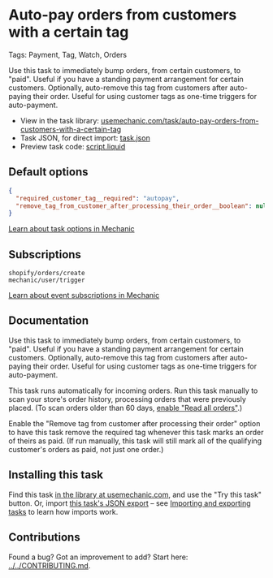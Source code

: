 # Auto-pay orders from customers with a certain tag

Tags: Payment, Tag, Watch, Orders

Use this task to immediately bump orders, from certain customers, to "paid". Useful if you have a standing payment arrangement for certain customers. Optionally, auto-remove this tag from customers after auto-paying their order. Useful for using customer tags as one-time triggers for auto-payment.

* View in the task library: [usemechanic.com/task/auto-pay-orders-from-customers-with-a-certain-tag](https://usemechanic.com/task/auto-pay-orders-from-customers-with-a-certain-tag)
* Task JSON, for direct import: [task.json](../../tasks/auto-pay-orders-from-customers-with-a-certain-tag.json)
* Preview task code: [script.liquid](./script.liquid)

## Default options

```json
{
  "required_customer_tag__required": "autopay",
  "remove_tag_from_customer_after_processing_their_order__boolean": null
}
```

[Learn about task options in Mechanic](https://docs.usemechanic.com/article/471-task-options)

## Subscriptions

```liquid
shopify/orders/create
mechanic/user/trigger
```

[Learn about event subscriptions in Mechanic](https://docs.usemechanic.com/article/408-subscriptions)

## Documentation

Use this task to immediately bump orders, from certain customers, to "paid". Useful if you have a standing payment arrangement for certain customers. Optionally, auto-remove this tag from customers after auto-paying their order. Useful for using customer tags as one-time triggers for auto-payment.

This task runs automatically for incoming orders. Run this task manually to scan your store's order history, processing orders that were previously placed. (To scan orders older than 60 days, [enable "Read all orders"](https://help.usemechanic.com/tutorials/enabling-read_all_orders).)

Enable the "Remove tag from customer after processing their order" option to have this task remove the required tag whenever this task marks an order of theirs as paid. (If run manually, this task will still mark all of the qualifying customer's orders as paid, not just one order.)

## Installing this task

Find this task [in the library at usemechanic.com](https://usemechanic.com/task/auto-pay-orders-from-customers-with-a-certain-tag), and use the "Try this task" button. Or, import [this task's JSON export](../../tasks/auto-pay-orders-from-customers-with-a-certain-tag.json) – see [Importing and exporting tasks](https://docs.usemechanic.com/article/505-importing-and-exporting-tasks) to learn how imports work.

## Contributions

Found a bug? Got an improvement to add? Start here: [../../CONTRIBUTING.md](../../CONTRIBUTING.md).

